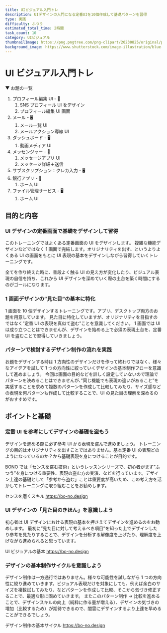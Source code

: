 ```yaml
---
title: UIビジュアル入門トレ
description: UIデザインの入門になる定番UIを10個作成して基礎パターンを習得
type: 実践
difficulty: ふつう
estimated_total_time: 2時間
task_count: 10
category: UIビジュアル
thumbnailImage: https://png.pngtree.com/png-clipart/20230825/original/pngtree-custom-home-screen-user-interface-mobile-app-realistic-picture-image_8699042.png
background_image: https://www.shutterstock.com/image-illustration/blue-backgroundimage-260nw-629750951.jpg
---
```


# UI ビジュアル入門トレ

▼ お題の一覧

1. プロフィール編集 UI - 📱
   1. SNS プロフィール UI をデザイン
   2. プロフィール編集 UI 画面
2. メール - 🖥️
   1. メール一覧 UI
   2. メールアクション導線 UI
3. ダッシュボード - 🖥️
   1. 動画メディア UI
4. メッセンジャー - 📱
   1. メッセージアプリ UI
   2. メッセージ詳細＋送信
5. サブスクリプション：クレカ入力 - 🖥️
6. 銀行アプリ - 📱
   1. ホーム UI
7. ファイル管理サービス - 🖥️
   1. ホーム UI

## 目的と内容

### UI デザインの定番画面で基礎をデザインして習得

このトレーニングではよくある定番画面の UI をデザインします。
複雑な機能デザインなどではなく 1 画面で完結します。オリジナリティを出す、というよりよくある UI の画面をもとに UI 表現の基本をデザインしながら習得していくトレーニングです。

全てを作り終えた時に、普段よく触る UI の見え方が変化したり、ビジュアル表現の自信を持ち、これから UI デザインを深めていく際の土台を築く時間にするのがゴールになります。

### 1 画面デザインの”見た目”の基本に特化

1 画面を 10 個デザインするトレーニングです。アプリ、デスクトップ両方のお題を用意しています。
見た目に特化していますが、オリジナリティを目指すのではなく”定番 UI の表現を真似て盗む”ことを意識してください。
1 画面では UI は成り立つことはできませんが、デザインを始める上で必須の表現土台を、定番 UI を盗むことで習得していきましょう。

### パターンで検討するデザイン制作の流れを実践

お題をデザインする時は 1 方向性のデザインだけを作って終わりではなく、様々なアイデアを試して 1 つの方向性に絞っていくデザインの基本制作フローを意識して進めましょう。
今回は画面の目的などを詳しく設定していないので理論でパターンを決めることはできませんが、”同じ機能でも表現の違いがあること”を実感することを求めて複数のパターンを作成して比較してみたり、サイズ感などの表現を何パターンも作成して比較することで、UI の見た目の理解を深めるのがおすすめです。

## ポイントと基礎

### 定番 UI を参考にしてデザインの基礎を盗もう

デザインを進める際に必ず参考 UI から表現を盗んで進めましょう。
トレーニングの目的はオリジナリティを出すことではありません。基本定番 UI の表現どのようになっているのか？から基礎表現を身につけることが目的です。

BONO では「センスを盗む技術」というレッスンシリーズで、初心者がまず”ふつう”を身につける重要性、表現の盗む方の実演、などを行っています。デザイン上達の基礎として「参考から盗む」ことは重要度が高いため、この考え方を活かしてトレーニングに取り組むことをお勧めします。

センスを磨くスキル
https://bo-no.design

### UI デザインの「見た目のきほん」を意識しよう

初心者は UI デザインにおける表現の基本を押さえてデザインを進めるのをお勧めします。
最初に”見た目に対して考えるべき項目”を知った上でデザインしたり参考を見たりすることで、デザインを分析する解像度を上げたり、理解度を上げながら進められると思っています。

UI ビジュアルの基本
https://bo-no.design

### デザインの基本制作サイクルを意識しよう

デザイン制作は一方通行ではありません。様々な可能性を試しながら 1 つの方向性に絞り進めていきます。ビジュアル表現だけを対象にしても、例えば余白のサイズを複数試してみたり、などパターンを作成して比較、そこから気づき修正することで、最適な形に固めていきます。
またこのパターン制作 → 比較を進めることで、デザインスキルの向上（純粋に作る量が増える）、デザインの気づきの増加（比較するため）が期待できるので、闇雲にデザインするより上達を早めることができるでしょう。

デザイン制作の基本サイクル
https://bo-no.design
